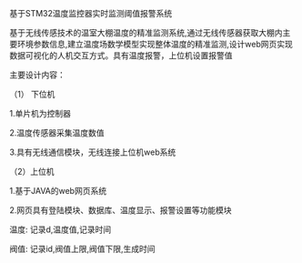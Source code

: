 基于STM32温度监控器实时监测阈值报警系统

基于无线传感技术的温室大棚温度的精准监测系统,通过无线传感器获取大棚内主要环境参数信息,建立温度场数学模型实现整体温度的精准监测,设计web网页实现数据可视化的人机交互方式。具有温度报警，上位机设置报警值

主要设计内容：

（1） 下位机

1.单片机为控制器

2.温度传感器采集温度数值

3.具有无线通信模块，无线连接上位机web系统

（2）上位机

1.基于JAVA的web网页系统

2.网页具有登陆模块、数据库、温度显示、报警设置等功能模块

温度: 记录d,温度值,记录时间

阀值: 记录id,阀值上限,阀值下限,生成时间
